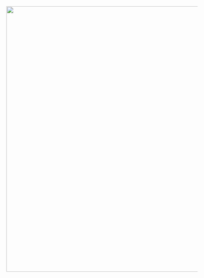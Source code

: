 <img src="https://media.giphy.com/media/vZu2VmycJ890tP5IdH/giphy.gif?cid=790b7611wkiqc9uww12ghj3uyycwhaijy6ufuwjy1vow9j68&ep=v1_gifs_search&rid=giphy.gif&ct=g" width="700"/>


    
